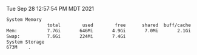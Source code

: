 Tue Sep 28 12:57:54 PM MDT 2021
```bash
System Memory
               total        used        free      shared  buff/cache   available
Mem:           7.7Gi       646Mi       4.9Gi       7.0Mi       2.1Gi       6.7Gi
Swap:          7.6Gi       224Mi       7.4Gi
System Storage
673M	.
```
